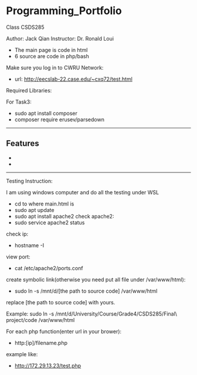 # Programming_Portfolio

Class CSDS285

Author: Jack Qian
Instructor: Dr. Ronald Loui

- The main page is code in html
- 6 source are code in php/bash

Make sure you log in to CWRU Network:
- url: http://eecslab-22.case.edu/~cxq72/test.html

Required Libraries:

For Task3:
- sudo apt install composer
- composer require erusev/parsedown


---
Features
-
-
-

---
Testing Instruction:

I am using windows computer and do all the testing under WSL

- cd to where main.html is
- sudo apt update
- sudo apt install apache2
check apache2:
- sudo service apache2 status

check ip:
- hostname -I

view port:
- cat /etc/apache2/ports.conf

create symbolic link(otherwise you need put all file under /var/www/html):
- sudo ln -s /mnt/d/[the path to source code] /var/www/html

replace [the path to source code] with yours. 

Example:
sudo ln -s /mnt/d/University/Course/Grade4/CSDS285/Final\ project/code /var/www/html


For each php function(enter url in your brower):

- http:[ip]/filename.php

example like:
- http://172.29.13.23/test.php


